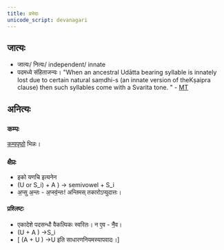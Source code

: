 ```yaml
---
title: प्रभेदाः
unicode_script: devanagari
---
```


## जात्यः
- जात्यः/ नित्यः/ independent/ innate
- पदमध्ये संहिताजन्यः। "When an ancestral Udātta bearing syllable is innately lost due to certain natural saṃdhi-s (an innate version of theKṣaipra clause) then such syllables come with a Svarita tone. "  - [MT](https://manasataramgini.files.wordpress.com/2008/09/svaras_new.pdf)


## अनित्यः
### कम्पः
[कम्पपृष्ठो](../kampaH/) भिन्नः।

### क्षैप्रः
- इको यणचि इत्यनेन
- (U or S_i) + A ) ->‌ semivowel + S_i
- अ॒प्सु अ॒न्तः - अ॒प्स्व॒॑न्तः! अन्तिमस् तकारोऽप्युदात्तः। 

#### प्रश्लिष्टः
- एकादेशे पदसन्धौ वैकल्पिकः स्वरितः। न ए॒व - नै॒॑व।
- (U + A ) ->‌S_i 
- [ (A + U ) ->‌U इति साधारणनियमस्यापवादः।]

